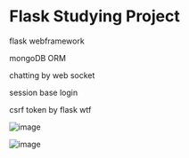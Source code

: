 # Flask Studying Project


flask webframework


mongoDB ORM

chatting by web socket

session base login

csrf token by flask wtf

![image](https://github.com/didwogus59/Flask-Studying/assets/48164086/a580b299-9c77-4a6a-8638-a57875cc60e7)


![image](https://github.com/didwogus59/Flask-Studying/assets/48164086/4b360450-279b-4960-b5d3-f6daf2661d52)
